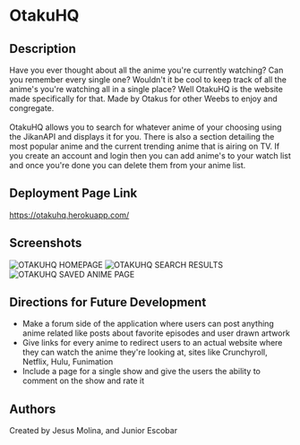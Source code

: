 # OtakuHQ

## Description

Have you ever thought about all the anime you're currently watching? Can you remember every single one? Wouldn't it be cool to keep track of all the anime's you're watching all in a single place? Well OtakuHQ is the website made specifically for that. Made by Otakus for other Weebs to enjoy and congregate.</br></br>
OtakuHQ allows you to search for whatever anime of your choosing using the JikanAPI and displays it for you. There is also a section detailing the most popular anime and the current trending anime that is airing on TV. If you create an account and login then you can add anime's to your watch list and once you're done you can delete them from your anime list.

## Deployment Page Link

https://otakuhq.herokuapp.com/

## Screenshots

![OTAKUHQ HOMEPAGE](https://cdn.discordapp.com/attachments/749986989021069372/776544298672848896/unknown.png)
![OTAKUHQ SEARCH RESULTS](https://cdn.discordapp.com/attachments/749986989021069372/776544638718836776/unknown.png)
![OTAKUHQ SAVED ANIME PAGE](https://cdn.discordapp.com/attachments/749986989021069372/776546767231647754/unknown.png)

## Directions for Future Development

- Make a forum side of the application where users can post anything anime related like posts about favorite episodes and user drawn artwork
- Give links for every anime to redirect users to an actual website where they can watch the anime they're looking at, sites like Crunchyroll, Netflix, Hulu, Funimation
- Include a page for a single show and give the users the ability to comment on the show and rate it

## Authors

Created by Jesus Molina, and Junior Escobar
